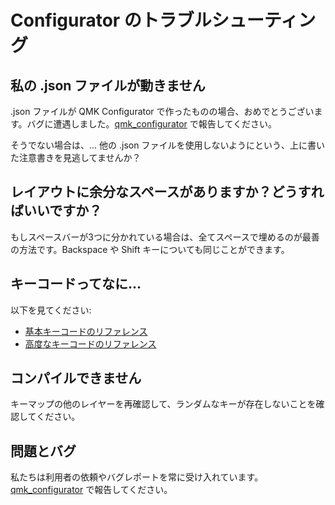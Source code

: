 # Configurator のトラブルシューティング

<!---
  original document: 0.9.19:docs/configurator_troubleshooting.md
  git diff 0.9.19 HEAD -- docs/configurator_troubleshooting.md | cat
-->

## 私の .json ファイルが動きません

.json ファイルが QMK Configurator で作ったものの場合、おめでとうございます。バグに遭遇しました。[qmk_configurator](https://github.com/qmk/qmk_configurator/issues) で報告してください。

そうでない場合は、... 他の .json ファイルを使用しないようにという、上に書いた注意書きを見逃してませんか？

## レイアウトに余分なスペースがありますか？どうすればいいですか？

もしスペースバーが3つに分かれている場合は、全てスペースで埋めるのが最善の方法です。Backspace や Shift キーについても同じことができます。

## キーコードってなに...

以下を見てください:

* [基本キーコードのリファレンス](ja/keycodes_basic.md)
* [高度なキーコードのリファレンス](ja/feature_advanced_keycodes.md)

## コンパイルできません

キーマップの他のレイヤーを再確認して、ランダムなキーが存在しないことを確認してください。

## 問題とバグ

私たちは利用者の依頼やバグレポートを常に受け入れています。[qmk_configurator](https://github.com/qmk/qmk_configurator/issues) で報告してください。
